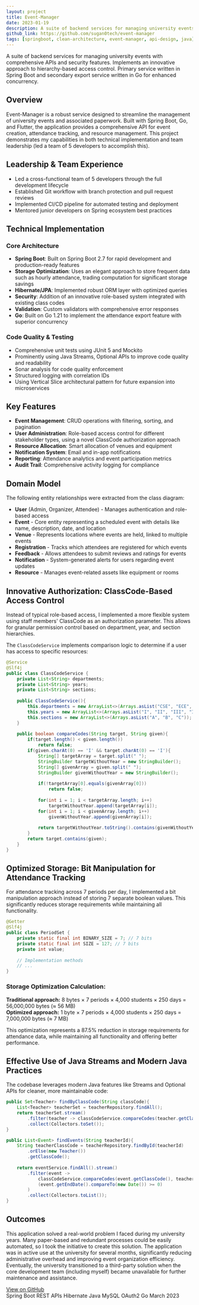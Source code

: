 ```yaml
---
layout: project
title: Event-Manager
date: 2023-01-19
description: A suite of backend services for managing university events with comprehensive APIs and security features. Implements an innovative approach to hierarchy-based access control. Primary service written in Spring Boot and secondary export service written in Go for enhanced concurrency.
github_link: https://github.com/sugan0tech/event-manager
tags: [springboot, clean-architecture, event-manager, api-design, java]
---
```

<p class="message">
  A suite of backend services for managing university events with comprehensive APIs and security features. Implements an innovative approach to hierarchy-based access control. Primary service written in Spring Boot and secondary export service written in Go for enhanced concurrency.
</p>

## Overview
Event-Manager is a robust service designed to streamline the management of university events and associated paperwork. Built with Spring Boot, Go, and Flutter, the application provides a comprehensive API for event creation, attendance tracking, and resource management. This project demonstrates my capabilities in both technical implementation and team leadership (led a team of 5 developers to accomplish this).

## Leadership & Team Experience
* Led a cross-functional team of 5 developers through the full development lifecycle
* Established Git workflow with branch protection and pull request reviews
* Implemented CI/CD pipeline for automated testing and deployment
* Mentored junior developers on Spring ecosystem best practices

## Technical Implementation
### Core Architecture
* **Spring Boot**: Built on Spring Boot 2.7 for rapid development and production-ready features
* **Storage Optimization**: Uses an elegant approach to store frequent data such as hourly attendance, trading computation for significant storage savings
* **Hibernate/JPA**: Implemented robust ORM layer with optimized queries
* **Security**: Addition of an innovative role-based system integrated with existing class codes
* **Validation**: Custom validators with comprehensive error responses
* **Go**: Built on Go 1.21 to implement the attendance export feature with superior concurrency

### Code Quality & Testing
* Comprehensive unit tests using JUnit 5 and Mockito
* Prominently using Java Streams, Optional APIs to improve code quality and readability
* Sonar analysis for code quality enforcement
* Structured logging with correlation IDs
* Using Vertical Slice architectural pattern for future expansion into microservices

## Key Features
* **Event Management**: CRUD operations with filtering, sorting, and pagination
* **User Administration**: Role-based access control for different stakeholder types, using a novel ClassCode authorization approach
* **Resource Allocation**: Smart allocation of venues and equipment
* **Notification System**: Email and in-app notifications
* **Reporting**: Attendance analytics and event participation metrics
* **Audit Trail**: Comprehensive activity logging for compliance

## Domain Model
The following entity relationships were extracted from the class diagram:
* **User** (Admin, Organizer, Attendee) - Manages authentication and role-based access
* **Event** - Core entity representing a scheduled event with details like name, description, date, and location
* **Venue** - Represents locations where events are held, linked to multiple events
* **Registration** - Tracks which attendees are registered for which events
* **Feedback** - Allows attendees to submit reviews and ratings for events
* **Notification** - System-generated alerts for users regarding event updates
* **Resource** - Manages event-related assets like equipment or rooms

## Innovative Authorization: ClassCode-Based Access Control
Instead of typical role-based access, I implemented a more flexible system using staff members' ClassCode as an authorization parameter. This allows for granular permission control based on department, year, and section hierarchies.

The `ClassCodeService` implements comparison logic to determine if a user has access to specific resources:

```java
@Service
@Slf4j
public class ClassCodeService {
    private List<String> departments;
    private List<String> years;
    private List<String> sections;
    
    public ClassCodeService(){
        this.departments = new ArrayList<>(Arrays.asList("CSE", "ECE", "EEE", "AIDS"));
        this.years = new ArrayList<>(Arrays.asList("I", "II", "III", "IV", "V"));
        this.sections = new ArrayList<>(Arrays.asList("A", "B", "C"));
    }
    
    public boolean compareCodes(String target, String given){
        if(target.length() < given.length())
            return false;
        if(given.charAt(0) == 'I' && target.charAt(0) == 'I'){
            String[] targetArray = target.split(" ");
            StringBuilder targetWithoutYear = new StringBuilder();
            String[] givenArray = given.split(" ");
            StringBuilder givenWithoutYear = new StringBuilder();
            
            if(!targetArray[0].equals(givenArray[0]))
                return false;
                
            for(int i = 1; i < targetArray.length; i++)
                targetWithoutYear.append(targetArray[i]);
            for(int i = 1; i < givenArray.length; i++)
                givenWithoutYear.append(givenArray[i]);
                
            return targetWithoutYear.toString().contains(givenWithoutYear.toString());
        }
        return target.contains(given);
    }
}
```

## Optimized Storage: Bit Manipulation for Attendance Tracking
For attendance tracking across 7 periods per day, I implemented a bit manipulation approach instead of storing 7 separate boolean values. This significantly reduces storage requirements while maintaining all functionality.

```java
@Getter
@Slf4j
public class PeriodSet {
    private static final int BINARY_SIZE = 7; // 7 bits
    private static final int SIZE = 127; // 7 bits
    private int value;
    
    // Implementation methods
    // ...
}
```

### Storage Optimization Calculation:
**Traditional approach:** 8 bytes × 7 periods × 4,000 students × 250 days = 56,000,000 bytes (≈ 56 MB)  
**Optimized approach:** 1 byte × 7 periods × 4,000 students × 250 days = 7,000,000 bytes (≈ 7 MB)

This optimization represents a 87.5% reduction in storage requirements for attendance data, while maintaining all functionality and offering better performance.

## Effective Use of Java Streams and Modern Java Practices
The codebase leverages modern Java features like Streams and Optional APIs for cleaner, more maintainable code:

```java
public Set<Teacher> findByClassCode(String classCode){
    List<Teacher> teacherSet = teacherRepository.findAll();
    return teacherSet.stream()
        .filter(teacher -> classCodeService.compareCodes(teacher.getClassCode(), classCode))
        .collect(Collectors.toSet());
}

public List<Event> findEvents(String teacherId){
    String teacherClassCode = teacherRepository.findById(teacherId)
        .orElse(new Teacher())
        .getClassCode();
        
    return eventService.findAll().stream()
        .filter(event -> 
            classCodeService.compareCodes(event.getClassCode(), teacherClassCode) && 
            (event.getEndDate().compareTo(new Date()) >= 0)
        )
        .collect(Collectors.toList());
}
```

## Outcomes
This application solved a real-world problem I faced during my university years. Many paper-based and redundant processes could be easily automated, so I took the initiative to create this solution. The application was in active use at the university for several months, significantly reducing administrative overhead and improving event organization efficiency. Eventually, the university transitioned to a third-party solution when the core development team (including myself) became unavailable for further maintenance and assistance.

<div class="project-links">
  <a href="https://github.com/sugan0tech/Event-Manager" class="github-link">View on GitHub</a>
</div>
<div class="project-meta">
  <span class="tech-badge">Spring Boot</span>
  <span class="tech-badge">REST APIs</span>
  <span class="tech-badge">Hibernate</span>
  <span class="tech-badge">Java</span>
  <span class="tech-badge">MySQL</span>
  <span class="tech-badge">OAuth2</span>
  <span class="tech-badge">Go</span>
  <span class="date-badge">March 2023</span>
</div>
